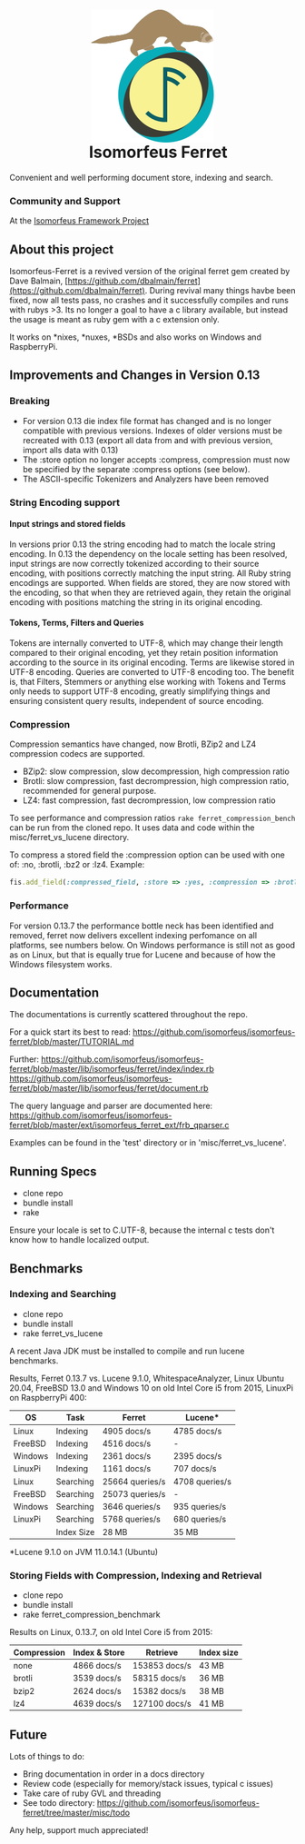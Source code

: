 <h1 align="center">
  <img src="https://github.com/isomorfeus/isomorfeus-ferret/blob/master/Logo.png?raw=true" align="center" width="216" height="234" />
  <br/>
&nbsp;&nbsp;&nbsp;Isomorfeus Ferret<br/>
</h1>

Convenient and well performing document store, indexing and search.

### Community and Support
At the [Isomorfeus Framework Project](https://isomorfeus.com)

## About this project

Isomorfeus-Ferret is a revived version of the original ferret gem created by Dave Balmain, [https://github.com/dbalmain/ferret](https://github.com/dbalmain/ferret).
During revival many things havbe been fixed, now all tests pass, no crashes and it
successfully compiles and runs with rubys >3. Its no longer a goal to have
a c library available, but instead the usage is meant as ruby gem with a c extension only.

It works on *nixes, *nuxes, *BSDs and also works on Windows and RaspberryPi.

## Improvements and Changes in Version 0.13

### Breaking

- For version 0.13 die index file format has changed and is no longer compatible with previous versions. Indexes of older versions must be recreated with 0.13 (export all data from and with previous version, import alls data with 0.13)
- The :store option no longer accepts :compress, compression must now be specified by the separate :compress options (see below).
- The ASCII-specific Tokenizers and Analyzers have been removed

### String Encoding support

#### Input strings and stored fields

In versions prior 0.13 the string encoding had to match the locale string encoding.
In 0.13 the dependency on the locale setting has been resolved, input strings are now correctly tokenized
according to their source encoding, with positions correctly matching the input string.
All Ruby string encodings are supported.
When fields are stored, they are now stored with the encoding, so that when they are retrieved again, they
retain the original encoding with positions matching the string in its original encoding.

#### Tokens, Terms, Filters and Queries

Tokens are internally converted to UTF-8, which may change their length compared to their original encoding,
yet they retain position information according to the source in its original encoding. Terms are likewise stored in UTF-8 encoding.
Queries are converted to UTF-8 encoding too.
The benefit is, that Filters, Stemmers or anything else working with Tokens and Terms only needs to support UTF-8 encoding,
greatly simplifying things and ensuring consistent query results, independent of source encoding.

### Compression

Compression semantics have changed, now Brotli, BZip2 and LZ4 compression codecs are supported.
- BZip2: slow compression, slow decompression, high compression ratio
- Brotli: slow compression, fast decrompression, high compression ratio, recommended for general purpose.
- LZ4: fast compression, fast decrompression, low compression ratio

To see performance and compression ratios `rake ferret_compression_bench` can be run from the cloned repo.
It uses data and code within the misc/ferret_vs_lucene directory.

To compress a stored field the :compression option can be used with one of: :no, :brotli, :bz2 or :lz4.
Example:
```ruby
fis.add_field(:compressed_field, :store => :yes, :compression => :brotli, :term_vector => :yes)
```

### Performance

For version 0.13.7 the performance bottle neck has been identified and removed, ferret now delivers excellent indexing perfomance on all platforms, see numbers below.
On Windows performance is still not as good as on Linux, but that is equally true for Lucene and because of how the Windows filesystem works.

## Documentation

The documentations is currently scattered throughout the repo.

For a quick start its best to read:
https://github.com/isomorfeus/isomorfeus-ferret/blob/master/TUTORIAL.md

Further:
https://github.com/isomorfeus/isomorfeus-ferret/blob/master/lib/isomorfeus/ferret/index/index.rb
https://github.com/isomorfeus/isomorfeus-ferret/blob/master/lib/isomorfeus/ferret/document.rb

The query language and parser are documented here:
https://github.com/isomorfeus/isomorfeus-ferret/blob/master/ext/isomorfeus_ferret_ext/frb_qparser.c

Examples can be found in the 'test' directory or in 'misc/ferret_vs_lucene'.

## Running Specs

- clone repo
- bundle install
- rake

Ensure your locale is set to C.UTF-8, because the internal c tests don't know how to handle localized output.

## Benchmarks

### Indexing and Searching
- clone repo
- bundle install
- rake ferret_vs_lucene

A recent Java JDK must be installed to compile and run lucene benchmarks.

Results, Ferret 0.13.7 vs. Lucene 9.1.0, WhitespaceAnalyzer,
Linux Ubuntu 20.04, FreeBSD 13.0 and Windows 10 on old Intel Core i5 from 2015,
LinuxPi on RaspberryPi 400:

| OS      | Task       | Ferret          | Lucene*        |
|---------|------------|-----------------|----------------|
| Linux   | Indexing   |     4905 docs/s |    4785 docs/s |
| FreeBSD | Indexing   |     4516 docs/s |       -        |
| Windows | Indexing   |     2361 docs/s |    2395 docs/s |
| LinuxPi | Indexing   |     1161 docs/s |     707 docs/s |
| Linux   | Searching  | 25664 queries/s | 4708 queries/s |
| FreeBSD | Searching  | 25073 queries/s |    -           |
| Windows | Searching  |  3646 queries/s |  935 queries/s |
| LinuxPi | Searching  |  5768 queries/s |  680 queries/s |
|         | Index Size |           28 MB |          35 MB |

*Lucene 9.1.0 on JVM 11.0.14.1 (Ubuntu)

### Storing Fields with Compression, Indexing and Retrieval
- clone repo
- bundle install
- rake ferret_compression_benchmark

Results on Linux, 0.13.7, on old Intel Core i5 from 2015:

| Compression | Index & Store | Retrieve      | Index size |
|-------------|---------------|---------------|------------|
| none        |   4866 docs/s | 153853 docs/s |      43 MB |
| brotli      |   3539 docs/s |  58315 docs/s |      36 MB |
| bzip2       |   2624 docs/s |  15382 docs/s |      38 MB |
| lz4         |   4639 docs/s | 127100 docs/s |      41 MB |

## Future

Lots of things to do:
- Bring documentation in order in a docs directory
- Review code (especially for memory/stack issues, typical c issues)
- Take care of ruby GVL and threading
- See todo directory: https://github.com/isomorfeus/isomorfeus-ferret/tree/master/misc/todo

Any help, support much appreciated!
